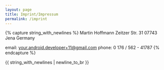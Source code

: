 ```yaml
---
layout: page
title: Imprint/Impressum
permalink: /imprint
---
```


{% capture string_with_newlines %}
Martin Hoffmann
Zeitzer Str. 31
07743 Jena
Germany

email: your.android.developer+11@gmail.com
phone: 0 176 / 562 - 41787
{% endcapture %}

{{ string_with_newlines | newline_to_br }}

